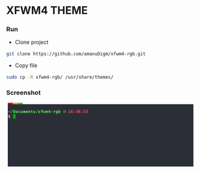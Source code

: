 XFWM4 THEME
===

### Run
- Clone project
```bash
git clone https://github.com/amanuDigm/xfwm4-rgb.git
```
- Copy file
```bash
sudo cp -R xfwm4-rgb/ /usr/share/themes/
```

### Screenshot
![alt tag](https://raw.githubusercontent.com/amanuDigm/xfwm4-rgb/master/Screen.png)
